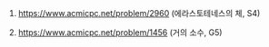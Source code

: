 1. https://www.acmicpc.net/problem/2960 (에라스토테네스의 체, S4)


2. https://www.acmicpc.net/problem/1456 (거의 소수, G5)